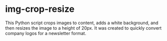 # img-crop-resize
This Python script crops images to content, adds a white background, and then resizes the image to a height of 20px. It was created to quickly convert company logos for a newsletter format.
